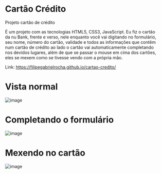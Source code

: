 # Cartão Crédito
Projeto cartão de crédito

É um projeto com as tecnologias HTML5, CSS3, JavaScript. Eu fiz o cartão da nu Bank, frente e verso, nele enquanto você vai digitando no formulário, seu nome, número do cartão, validade e todos as informações que contêm num cartão de crédito ao lado o cartão vai automaticamente completando nos devidos lugares, além de que se passar o mouse em cima dos cartões, eles se mexem como se tivesse vendo com a própria mão.

Link: https://filipegabrielrocha.github.io/cartao-credito/

# Vista normal
![image](https://user-images.githubusercontent.com/94459039/214061965-1ba05a2e-9334-432a-b72b-3b6398bb0296.png)

# Completando o formulário
![image](https://user-images.githubusercontent.com/94459039/214062311-7bdcf1b3-fea7-407e-8d03-0db6f0f85fc5.png)

# Mexendo no cartão
![image](https://user-images.githubusercontent.com/94459039/214062424-750e57a5-cadd-4ccd-b74c-d57bc7ec1e7f.png)
